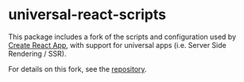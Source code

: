 # universal-react-scripts

This package includes a fork of the scripts and configuration used by [Create React App](https://github.com/facebook/create-react-app), with support for universal apps (i.e. Server Side Rendering / SSR).

For details on this fork, see the [repository](https://github.com/frontarm/create-universal-react-app).
